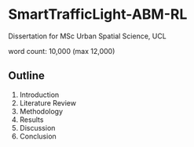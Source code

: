 # SmartTrafficLight-ABM-RL

Dissertation for MSc Urban Spatial Science, UCL

word count: 10,000 (max 12,000)

## Outline

1. Introduction
2. Literature Review
3. Methodology
4. Results
5. Discussion
6. Conclusion
